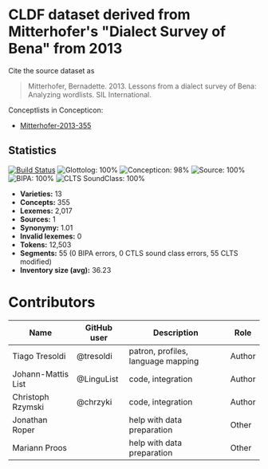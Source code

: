 # CLDF dataset derived from Mitterhofer's "Dialect Survey of Bena" from 2013

Cite the source dataset as

> Mitterhofer, Bernadette. 2013. Lessons from a dialect survey of Bena: Analyzing wordlists. SIL International.


Conceptlists in Concepticon:
- [Mitterhofer-2013-355](https://concepticon.clld.org/contributions/Mitterhofer-2013-355)
## Statistics


[![Build Status](https://travis-ci.org/lexibank/mitterhoferbena.svg?branch=master)](https://travis-ci.org/lexibank/mitterhoferbena)
![Glottolog: 100%](https://img.shields.io/badge/Glottolog-100%25-brightgreen.svg "Glottolog: 100%")
![Concepticon: 98%](https://img.shields.io/badge/Concepticon-98%25-green.svg "Concepticon: 98%")
![Source: 100%](https://img.shields.io/badge/Source-100%25-brightgreen.svg "Source: 100%")
![BIPA: 100%](https://img.shields.io/badge/BIPA-100%25-brightgreen.svg "BIPA: 100%")
![CLTS SoundClass: 100%](https://img.shields.io/badge/CLTS%20SoundClass-100%25-brightgreen.svg "CLTS SoundClass: 100%")

- **Varieties:** 13
- **Concepts:** 355
- **Lexemes:** 2,017
- **Sources:** 1
- **Synonymy:** 1.01
- **Invalid lexemes:** 0
- **Tokens:** 12,503
- **Segments:** 55 (0 BIPA errors, 0 CTLS sound class errors, 55 CLTS modified)
- **Inventory size (avg):** 36.23

# Contributors

Name | GitHub user | Description | Role
--- | --- | --- | ---
Tiago Tresoldi | @tresoldi | patron, profiles, language mapping | Author
Johann-Mattis List | @LinguList | code, integration | Author
Christoph Rzymski | @chrzyki | code, integration | Author
Jonathan Roper | | help with data preparation | Other
Mariann Proos | | help with data preparation | Other


